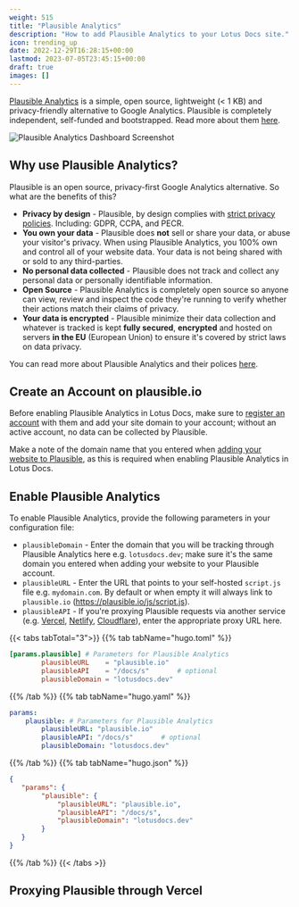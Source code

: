 ```yaml
---
weight: 515
title: "Plausible Analytics"
description: "How to add Plausible Analytics to your Lotus Docs site."
icon: trending_up
date: 2022-12-29T16:28:15+00:00
lastmod: 2023-07-05T23:45:15+00:00
draft: true
images: []
---
```


[Plausible Analytics](https://plausible.io) is a simple, open source, lightweight (< 1 KB) and privacy-friendly alternative to Google Analytics. Plausible is completely independent, self-funded and bootstrapped. Read more about them [here](https://plausible.io/about).

![Plausible Analytics Dashboard Screenshot](https://res.cloudinary.com/lotuslabs/image/upload/v1673015990/Lotus%20Docs/Social%20Media/plausible-analytics-screenshot_ds_rdd_c6bi3o.webp)

## Why use Plausible Analytics?

Plausible is an open source, privacy-first Google Analytics alternative. So what are the benefits of this?

- **Privacy by design** - Plausible, by design complies with [strict privacy policies](https://plausible.io/data-policy). Including: GDPR, CCPA, and PECR.
- **You own your data** - Plausible does **not** sell or share your data, or abuse your visitor's privacy. When using Plausible Analytics, you 100% own and control all of your website data. Your data is not being shared with or sold to any third-parties.
- **No personal data collected** - Plausible does not track and collect any personal data or personally identifiable information.
- **Open Source** - Plausible Analytics is completely open source so anyone can view, review and inspect the code they're running to verify whether their actions match their claims of privacy.
- **Your data is encrypted** - Plausible minimize their data collection and whatever is tracked is kept **fully secured**, **encrypted** and hosted on servers **in the EU** (European Union) to ensure it's covered by strict laws on data privacy.

You can read more about Plausible Analytics and their polices [here](https://plausible.io/about).

## Create an Account on plausible.io

Before enabling Plausible Analytics in Lotus Docs, make sure to [register an account](https://plausible.io/docs/register-account) with them and add your site domain to your account; without an active account, no data can be collected by Plausible.

Make a note of the domain name that you entered when [adding your website to Plausible](https://plausible.io/docs/add-website), as this is required when enabling Plausible Analytics in Lotus Docs.

## Enable Plausible Analytics

To enable Plausible Analytics, provide the following parameters in your configuration file:

- `plausibleDomain` - Enter the domain that you will be tracking through Plausible Analytics here e.g. `lotusdocs.dev`; make sure it's the same domain you entered when adding your website to your Plausible account.
- `plausibleURL` - Enter the URL that points to your self-hosted `script.js` file e.g. `mydomain.com`. By default or when empty it will always link to `plausible.io` (https://plausible.io/js/script.js).
- `plausibleAPI` - If you're proxying Plausible requests via another service (e.g. [Vercel](https://plausible.io/docs/proxy/guides/vercel), [Netlify](https://plausible.io/docs/proxy/guides/netlify), [Cloudflare](https://plausible.io/docs/proxy/guides/cloudflare)), enter the appropriate proxy URL here.

{{< tabs tabTotal="3">}}
{{% tab tabName="hugo.toml" %}}

```toml
[params.plausible] # Parameters for Plausible Analytics
        plausibleURL    = "plausible.io"
        plausibleAPI    = "/docs/s"       # optional
        plausibleDomain = "lotusdocs.dev"
```

{{% /tab %}}
{{% tab tabName="hugo.yaml" %}}

```yaml
params:
    plausible: # Parameters for Plausible Analytics
        plausibleURL: "plausible.io"
        plausibleAPI: "/docs/s"       # optional
        plausibleDomain: "lotusdocs.dev"
```

{{% /tab %}}
{{% tab tabName="hugo.json" %}}

```json
{
   "params": {
        "plausible": {
            "plausibleURL": "plausible.io",
            "plausibleAPI": "/docs/s",
            "plausibleDomain": "lotusdocs.dev"
        }
   }
}
```

{{% /tab %}}
{{< /tabs >}}

## Proxying Plausible through Vercel
